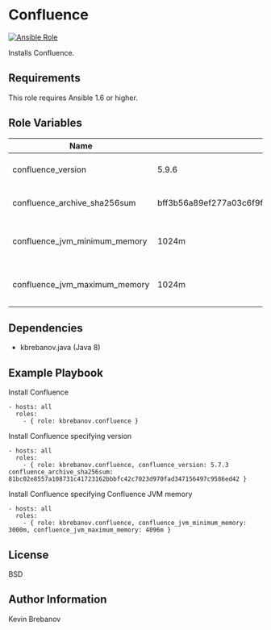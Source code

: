Confluence
==========

[![Ansible Role](https://img.shields.io/ansible/role/3979.svg)](https://galaxy.ansible.com/list#/roles/3979)

Installs Confluence.

Requirements
------------

This role requires Ansible 1.6 or higher.

Role Variables
--------------

| Name                          | Default                                                          | Description                      |
|-------------------------------|------------------------------------------------------------------|----------------------------------|
| confluence_version            | 5.9.6                                                            | Version of Confluence to install |
| confluence_archive_sha256sum  | bff3b56a89ef277a03c6f9ff863194f1fe2b43ed5d8c5d92f319d90b55709469 | SHA 256 checksum of archive      |
| confluence_jvm_minimum_memory | 1024m                                                            | Confluence JVM minimum memory    |
| confluence_jvm_maximum_memory | 1024m                                                            | Confluence JVM maximum memory    |

Dependencies
------------

- kbrebanov.java (Java 8)

Example Playbook
----------------

Install Confluence
```
- hosts: all
  roles:
    - { role: kbrebanov.confluence }
```

Install Confluence specifying version
```
- hosts: all
  roles:
    - { role: kbrebanov.confluence, confluence_version: 5.7.3 confluence_archive_sha256sum: 81bc02e8557a108731c41723162bbbfc42c7023d970fad347156497c9586ed42 }
```

Install Confluence specifying Confluence JVM memory
```
- hosts: all
  roles:
    - { role: kbrebanov.confluence, confluence_jvm_minimum_memory: 3000m, confluence_jvm_maximum_memory: 4096m }
```

License
-------

BSD

Author Information
------------------

Kevin Brebanov
